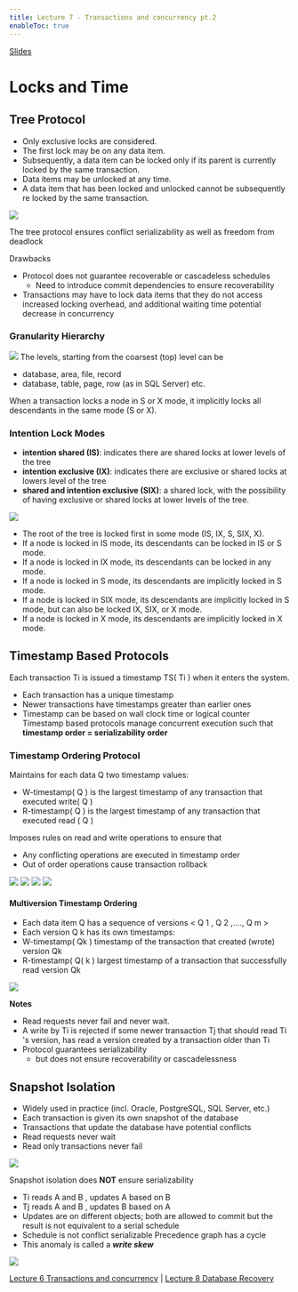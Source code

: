 ```yaml
---
title: Lecture 7 - Transactions and concurrency pt.2
enableToc: true
---
```

[Slides](https://diogorainhalopes.github.io/quartz/slides/adsi-06-transactions.pdf)

# Locks and Time 
## Tree Protocol

- Only exclusive locks are considered.
- The first lock may be on any data item.
- Subsequently, a data item can be locked only if its parent is currently locked by the same transaction.
- Data items may be unlocked at any time.
- A data item that has been locked and unlocked cannot be subsequently re locked by the same transaction.

![](assets/tree_lock.png)

The tree protocol ensures conflict serializability as well as freedom from deadlock

Drawbacks
- Protocol does not guarantee recoverable or cascadeless schedules
	- Need to introduce commit dependencies to ensure recoverability
- Transactions may have to lock data items that they do not access increased locking overhead, and additional waiting time potential decrease in concurrency


### Granularity Hierarchy
![](assets/lock_hier.png)
The levels, starting from the coarsest (top) level can be
- database, area, file, record 
- database, table, page, row (as in SQL Server)
etc.

When a transaction locks a node in S or X mode, it implicitly locks all descendants in the same mode (S or X).

### Intention Lock Modes
- **intention shared (IS)**: indicates there are shared locks at lower levels of the tree
- **intention exclusive (IX)**: indicates there are exclusive or shared locks at lowers level of the tree
- **shared and intention exclusive (SIX)**: a shared lock, with the possibility of having exclusive or shared locks at lower levels of the tree.

![](assets/lock_matrix.png)
- The root of the tree is locked first in some mode (IS, IX, S, SIX, X).
- If a node is locked in IS mode, its descendants can be locked in IS or S mode.
- If a node is locked in IX mode, its descendants can be locked in any mode.
- If a node is locked in S mode, its descendants are implicitly locked in S mode.
- If a node is locked in SIX mode, its descendants are implicitly locked in S mode, but can also be locked IX, SIX, or X mode.
- If a node is locked in X mode, its descendants are implicitly locked in X mode.


## Timestamp Based Protocols

Each transaction Ti is issued a timestamp TS( Ti ) when it enters the system.
- Each transaction has a unique timestamp
- Newer transactions have timestamps greater than earlier ones
- Timestamp can be based on wall clock time or logical counter
Timestamp based protocols manage concurrent execution such that 
	**timestamp order = serializability order**


### Timestamp Ordering Protocol

Maintains for each data Q two timestamp values:
- W-timestamp( Q ) is the largest timestamp of any transaction that executed write( Q )
- R-timestamp( Q ) is the largest timestamp of any transaction that executed read ( Q )

Imposes rules on read and write operations to ensure that
- Any conflicting operations are executed in timestamp order
- Out of order operations cause transaction rollback

![](assets/tso_read.png)
![](assets/tso_write.png)
![](assets/valid_tso.png)
![](assets/TSO_example.png)

#### Multiversion Timestamp Ordering

- Each data item Q has a sequence of versions < Q 1 , Q 2 ,...., Q m >
- Each version Q k has its own timestamps:
- W-timestamp( Qk ) timestamp of the transaction that created (wrote) version Qk
- R-timestamp( Q( k ) largest timestamp of a transaction that successfully read version Qk

![](assets/MTO.png)

**Notes**
- Read requests never fail and never wait.
- A write by Ti is rejected if some newer transaction Tj that should read Ti 's version, has read a version created by a transaction older than Ti
- Protocol guarantees serializability
	- but does not ensure recoverability or cascadelessness

## Snapshot Isolation
- Widely used in practice (incl. Oracle, PostgreSQL, SQL Server, etc.)
- Each transaction is given its own snapshot of the database
- Transactions that update the database have potential conflicts
- Read requests never wait
- Read only transactions never fail

![](assets/snap_iso.png)

Snapshot isolation does **NOT** ensure serializability
- Ti reads A and B , updates A based on B
- Tj reads A and B , updates B based on A
- Updates are on different objects; both are allowed to commit
	but the result is not equivalent to a serial schedule
- Schedule is not conflict serializable
	Precedence graph has a cycle
- This anomaly is called a ***write skew***

![](assets/write_skew.png)

[Lecture 6 Transactions and concurrency](Lectures/Lecture-6-Transactions-and-concurrency.md) | [Lecture 8 Database Recovery](Lectures/Lecture-8-Database-Recovery.md)